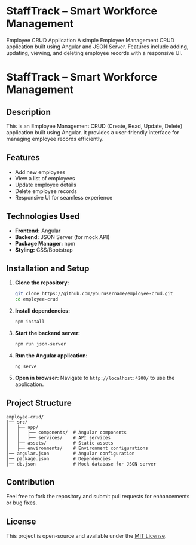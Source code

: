 # StaffTrack – Smart Workforce Management
Employee CRUD Application A simple Employee Management CRUD application built using Angular and JSON Server. Features include adding, updating, viewing, and deleting employee records with a responsive UI.

# StaffTrack – Smart Workforce Management

## Description
This is an Employee Management CRUD (Create, Read, Update, Delete) application built using Angular. It provides a user-friendly interface for managing employee records efficiently.

## Features
- Add new employees
- View a list of employees
- Update employee details
- Delete employee records
- Responsive UI for seamless experience

## Technologies Used
- **Frontend:** Angular
- **Backend:** JSON Server (for mock API)
- **Package Manager:** npm
- **Styling:** CSS/Bootstrap

## Installation and Setup
1. **Clone the repository:**
   ```sh
   git clone https://github.com/yourusername/employee-crud.git
   cd employee-crud
   ```
2. **Install dependencies:**
   ```sh
   npm install
   ```
3. **Start the backend server:**
   ```sh
   npm run json-server
   ```
4. **Run the Angular application:**
   ```sh
   ng serve
   ```
5. **Open in browser:**
   Navigate to `http://localhost:4200/` to use the application.

## Project Structure
```
employee-crud/
│── src/
│   ├── app/
│   │   ├── components/  # Angular components
│   │   ├── services/    # API services
│   ├── assets/          # Static assets
│   ├── environments/    # Environment configurations
│── angular.json         # Angular configuration
│── package.json         # Dependencies
│── db.json              # Mock database for JSON server
```

## Contribution
Feel free to fork the repository and submit pull requests for enhancements or bug fixes.

## License
This project is open-source and available under the [MIT License](LICENSE).


